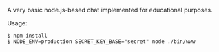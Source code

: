 A very basic node.js-based chat implemented for educational purposes.

Usage:

    $ npm install
    $ NODE_ENV=production SECRET_KEY_BASE="secret" node ./bin/www
